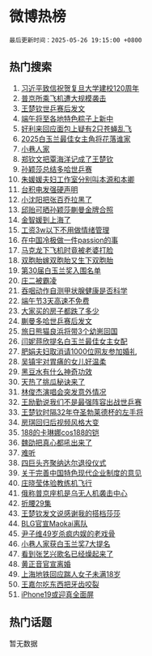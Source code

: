 # 微博热榜

`最后更新时间：2025-05-26 19:15:00 +0800`

## 热门搜索

1. [习近平致信祝贺复旦大学建校120周年](https://m.weibo.cn/search?containerid=100103type%3D1%26t%3D10%26q%3D%23%E4%B9%A0%E8%BF%91%E5%B9%B3%E8%87%B4%E4%BF%A1%E7%A5%9D%E8%B4%BA%E5%A4%8D%E6%97%A6%E5%A4%A7%E5%AD%A6%E5%BB%BA%E6%A0%A1120%E5%91%A8%E5%B9%B4%23&stream_entry_id=51&isnewpage=1&extparam=seat%3D1%26cate%3D10103%26stream_entry_id%3D51%26filter_type%3Drealtimehot%26q%3D%2523%25E4%25B9%25A0%25E8%25BF%2591%25E5%25B9%25B3%25E8%2587%25B4%25E4%25BF%25A1%25E7%25A5%259D%25E8%25B4%25BA%25E5%25A4%258D%25E6%2597%25A6%25E5%25A4%25A7%25E5%25AD%25A6%25E5%25BB%25BA%25E6%25A0%25A1120%25E5%2591%25A8%25E5%25B9%25B4%2523%26c_type%3D51%26dgr%3D0%26pos%3D0%26display_time%3D1748258099%26pre_seqid%3D17482580993139185056129)
1. [普京所乘飞机遭大规模袭击](https://m.weibo.cn/search?containerid=100103type%3D1%26t%3D10%26q%3D%23%E6%99%AE%E4%BA%AC%E6%89%80%E4%B9%98%E9%A3%9E%E6%9C%BA%E9%81%AD%E5%A4%A7%E8%A7%84%E6%A8%A1%E8%A2%AD%E5%87%BB%23&stream_entry_id=31&isnewpage=1&extparam=seat%3D1%26cate%3D5001%26stream_entry_id%3D31%26pos%3D0%26flag%3D2%26band_rank%3D1%26realpos%3D1%26filter_type%3Drealtimehot%26q%3D%2523%25E6%2599%25AE%25E4%25BA%25AC%25E6%2589%2580%25E4%25B9%2598%25E9%25A3%259E%25E6%259C%25BA%25E9%2581%25AD%25E5%25A4%25A7%25E8%25A7%2584%25E6%25A8%25A1%25E8%25A2%25AD%25E5%2587%25BB%2523%26c_type%3D31%26dgr%3D0%26lcate%3D5001%26display_time%3D1748258099%26pre_seqid%3D17482580993139185056129)
1. [王楚钦世乒赛后发文](https://m.weibo.cn/search?containerid=100103type%3D1%26t%3D10%26q%3D%23%E7%8E%8B%E6%A5%9A%E9%92%A6%E4%B8%96%E4%B9%92%E8%B5%9B%E5%90%8E%E5%8F%91%E6%96%87%23&stream_entry_id=31&isnewpage=1&extparam=seat%3D1%26cate%3D5001%26stream_entry_id%3D31%26pos%3D1%26flag%3D16%26band_rank%3D2%26realpos%3D2%26filter_type%3Drealtimehot%26q%3D%2523%25E7%258E%258B%25E6%25A5%259A%25E9%2592%25A6%25E4%25B8%2596%25E4%25B9%2592%25E8%25B5%259B%25E5%2590%258E%25E5%258F%2591%25E6%2596%2587%2523%26c_type%3D31%26dgr%3D0%26lcate%3D5001%26display_time%3D1748258099%26pre_seqid%3D17482580993139185056129)
1. [端午将至各地特色粽子上新中](https://m.weibo.cn/search?containerid=100103type%3D1%26t%3D10%26q%3D%23%E7%AB%AF%E5%8D%88%E5%B0%86%E8%87%B3%E5%90%84%E5%9C%B0%E7%89%B9%E8%89%B2%E7%B2%BD%E5%AD%90%E4%B8%8A%E6%96%B0%E4%B8%AD%23&stream_entry_id=31&isnewpage=1&extparam=seat%3D1%26cate%3D5001%26stream_entry_id%3D31%26pos%3D2%26flag%3D0%26band_rank%3D3%26realpos%3D3%26filter_type%3Drealtimehot%26q%3D%2523%25E7%25AB%25AF%25E5%258D%2588%25E5%25B0%2586%25E8%2587%25B3%25E5%2590%2584%25E5%259C%25B0%25E7%2589%25B9%25E8%2589%25B2%25E7%25B2%25BD%25E5%25AD%2590%25E4%25B8%258A%25E6%2596%25B0%25E4%25B8%25AD%2523%26c_type%3D31%26dgr%3D0%26lcate%3D5001%26display_time%3D1748258099%26pre_seqid%3D17482580993139185056129)
1. [好利来回应面包上疑有2只苍蝇乱飞](https://m.weibo.cn/search?containerid=100103type%3D1%26t%3D10%26q%3D%23%E5%A5%BD%E5%88%A9%E6%9D%A5%E5%9B%9E%E5%BA%94%E9%9D%A2%E5%8C%85%E4%B8%8A%E7%96%91%E6%9C%892%E5%8F%AA%E8%8B%8D%E8%9D%87%E4%B9%B1%E9%A3%9E%23&stream_entry_id=31&isnewpage=1&extparam=seat%3D1%26cate%3D5001%26stream_entry_id%3D31%26pos%3D3%26flag%3D1%26band_rank%3D4%26realpos%3D4%26filter_type%3Drealtimehot%26q%3D%2523%25E5%25A5%25BD%25E5%2588%25A9%25E6%259D%25A5%25E5%259B%259E%25E5%25BA%2594%25E9%259D%25A2%25E5%258C%2585%25E4%25B8%258A%25E7%2596%2591%25E6%259C%25892%25E5%258F%25AA%25E8%258B%258D%25E8%259D%2587%25E4%25B9%25B1%25E9%25A3%259E%2523%26c_type%3D31%26dgr%3D0%26lcate%3D5001%26display_time%3D1748258099%26pre_seqid%3D17482580993139185056129)
1. [2025白玉兰最佳女主角将花落谁家](https://m.weibo.cn/search?containerid=100103type%3D1%26t%3D10%26q%3D%232025%E7%99%BD%E7%8E%89%E5%85%B0%E6%9C%80%E4%BD%B3%E5%A5%B3%E4%B8%BB%E8%A7%92%E5%B0%86%E8%8A%B1%E8%90%BD%E8%B0%81%E5%AE%B6%23&stream_entry_id=31&isnewpage=1&extparam=seat%3D1%26cate%3D5001%26stream_entry_id%3D31%26pos%3D4%26flag%3D0%26band_rank%3D5%26realpos%3D5%26filter_type%3Drealtimehot%26q%3D%25232025%25E7%2599%25BD%25E7%258E%2589%25E5%2585%25B0%25E6%259C%2580%25E4%25BD%25B3%25E5%25A5%25B3%25E4%25B8%25BB%25E8%25A7%2592%25E5%25B0%2586%25E8%258A%25B1%25E8%2590%25BD%25E8%25B0%2581%25E5%25AE%25B6%2523%26c_type%3D31%26dgr%3D0%26lcate%3D5001%26display_time%3D1748258099%26pre_seqid%3D17482580993139185056129)
1. [小巷人家](https://m.weibo.cn/search?containerid=100103type%3D1%26t%3D10%26q%3D%E5%B0%8F%E5%B7%B7%E4%BA%BA%E5%AE%B6&stream_entry_id=31&isnewpage=1&extparam=seat%3D1%26cate%3D5001%26stream_entry_id%3D31%26pos%3D5%26flag%3D2%26band_rank%3D6%26realpos%3D6%26filter_type%3Drealtimehot%26q%3D%25E5%25B0%258F%25E5%25B7%25B7%25E4%25BA%25BA%25E5%25AE%25B6%26c_type%3D31%26dgr%3D0%26lcate%3D5001%26display_time%3D1748258099%26pre_seqid%3D17482580993139185056129)
1. [郑钦文把覃海洋记成了王楚钦](https://m.weibo.cn/search?containerid=100103type%3D1%26t%3D10%26q%3D%23%E9%83%91%E9%92%A6%E6%96%87%E6%8A%8A%E8%A6%83%E6%B5%B7%E6%B4%8B%E8%AE%B0%E6%88%90%E4%BA%86%E7%8E%8B%E6%A5%9A%E9%92%A6%23&stream_entry_id=31&isnewpage=1&extparam=seat%3D1%26cate%3D5001%26stream_entry_id%3D31%26pos%3D6%26flag%3D1%26band_rank%3D7%26realpos%3D7%26filter_type%3Drealtimehot%26q%3D%2523%25E9%2583%2591%25E9%2592%25A6%25E6%2596%2587%25E6%258A%258A%25E8%25A6%2583%25E6%25B5%25B7%25E6%25B4%258B%25E8%25AE%25B0%25E6%2588%2590%25E4%25BA%2586%25E7%258E%258B%25E6%25A5%259A%25E9%2592%25A6%2523%26c_type%3D31%26dgr%3D0%26lcate%3D5001%26display_time%3D1748258099%26pre_seqid%3D17482580993139185056129)
1. [孙颖莎总结多哈世乒赛](https://m.weibo.cn/search?containerid=100103type%3D1%26t%3D10%26q%3D%23%E5%AD%99%E9%A2%96%E8%8E%8E%E6%80%BB%E7%BB%93%E5%A4%9A%E5%93%88%E4%B8%96%E4%B9%92%E8%B5%9B%23&stream_entry_id=31&isnewpage=1&extparam=seat%3D1%26cate%3D5001%26stream_entry_id%3D31%26pos%3D7%26flag%3D16%26band_rank%3D8%26realpos%3D8%26filter_type%3Drealtimehot%26q%3D%2523%25E5%25AD%2599%25E9%25A2%2596%25E8%258E%258E%25E6%2580%25BB%25E7%25BB%2593%25E5%25A4%259A%25E5%2593%2588%25E4%25B8%2596%25E4%25B9%2592%25E8%25B5%259B%2523%26c_type%3D31%26dgr%3D0%26lcate%3D5001%26display_time%3D1748258099%26pre_seqid%3D17482580993139185056129)
1. [朱媛媛夫妇工作室分别叫本源和本卿](https://m.weibo.cn/search?containerid=100103type%3D1%26t%3D10%26q%3D%23%E6%9C%B1%E5%AA%9B%E5%AA%9B%E5%A4%AB%E5%A6%87%E5%B7%A5%E4%BD%9C%E5%AE%A4%E5%88%86%E5%88%AB%E5%8F%AB%E6%9C%AC%E6%BA%90%E5%92%8C%E6%9C%AC%E5%8D%BF%23&stream_entry_id=31&isnewpage=1&extparam=seat%3D1%26cate%3D5001%26stream_entry_id%3D31%26pos%3D8%26flag%3D2%26band_rank%3D9%26realpos%3D9%26filter_type%3Drealtimehot%26q%3D%2523%25E6%259C%25B1%25E5%25AA%259B%25E5%25AA%259B%25E5%25A4%25AB%25E5%25A6%2587%25E5%25B7%25A5%25E4%25BD%259C%25E5%25AE%25A4%25E5%2588%2586%25E5%2588%25AB%25E5%258F%25AB%25E6%259C%25AC%25E6%25BA%2590%25E5%2592%258C%25E6%259C%25AC%25E5%258D%25BF%2523%26c_type%3D31%26dgr%3D0%26lcate%3D5001%26display_time%3D1748258099%26pre_seqid%3D17482580993139185056129)
1. [台积电发强硬声明](https://m.weibo.cn/search?containerid=100103type%3D1%26t%3D10%26q%3D%23%E5%8F%B0%E7%A7%AF%E7%94%B5%E5%8F%91%E5%BC%BA%E7%A1%AC%E5%A3%B0%E6%98%8E%23&stream_entry_id=31&isnewpage=1&extparam=seat%3D1%26cate%3D5001%26stream_entry_id%3D31%26pos%3D9%26flag%3D0%26band_rank%3D10%26realpos%3D10%26filter_type%3Drealtimehot%26q%3D%2523%25E5%258F%25B0%25E7%25A7%25AF%25E7%2594%25B5%25E5%258F%2591%25E5%25BC%25BA%25E7%25A1%25AC%25E5%25A3%25B0%25E6%2598%258E%2523%26c_type%3D31%26dgr%3D0%26lcate%3D5001%26display_time%3D1748258099%26pre_seqid%3D17482580993139185056129)
1. [小沈阳把张百乔拉黑了](https://m.weibo.cn/search?containerid=100103type%3D1%26t%3D10%26q%3D%E5%B0%8F%E6%B2%88%E9%98%B3%E6%8A%8A%E5%BC%A0%E7%99%BE%E4%B9%94%E6%8B%89%E9%BB%91%E4%BA%86&stream_entry_id=31&isnewpage=1&extparam=seat%3D1%26cate%3D5001%26stream_entry_id%3D31%26pos%3D10%26flag%3D1%26band_rank%3D11%26realpos%3D11%26filter_type%3Drealtimehot%26q%3D%25E5%25B0%258F%25E6%25B2%2588%25E9%2598%25B3%25E6%258A%258A%25E5%25BC%25A0%25E7%2599%25BE%25E4%25B9%2594%25E6%258B%2589%25E9%25BB%2591%25E4%25BA%2586%26c_type%3D31%26dgr%3D0%26lcate%3D5001%26display_time%3D1748258099%26pre_seqid%3D17482580993139185056129)
1. [邱贻可晒孙颖莎蒯曼金牌合照](https://m.weibo.cn/search?containerid=100103type%3D1%26t%3D10%26q%3D%23%E9%82%B1%E8%B4%BB%E5%8F%AF%E6%99%92%E5%AD%99%E9%A2%96%E8%8E%8E%E8%92%AF%E6%9B%BC%E9%87%91%E7%89%8C%E5%90%88%E7%85%A7%23&stream_entry_id=31&isnewpage=1&extparam=seat%3D1%26cate%3D5001%26stream_entry_id%3D31%26pos%3D11%26flag%3D1%26band_rank%3D12%26realpos%3D12%26filter_type%3Drealtimehot%26q%3D%2523%25E9%2582%25B1%25E8%25B4%25BB%25E5%258F%25AF%25E6%2599%2592%25E5%25AD%2599%25E9%25A2%2596%25E8%258E%258E%25E8%2592%25AF%25E6%259B%25BC%25E9%2587%2591%25E7%2589%258C%25E5%2590%2588%25E7%2585%25A7%2523%26c_type%3D31%26dgr%3D0%26lcate%3D5001%26display_time%3D1748258099%26pre_seqid%3D17482580993139185056129)
1. [金智媛到上海了](https://m.weibo.cn/search?containerid=100103type%3D1%26t%3D10%26q%3D%23%E9%87%91%E6%99%BA%E5%AA%9B%E5%88%B0%E4%B8%8A%E6%B5%B7%E4%BA%86%23&stream_entry_id=31&isnewpage=1&extparam=seat%3D1%26cate%3D5001%26stream_entry_id%3D31%26pos%3D12%26flag%3D1%26band_rank%3D13%26realpos%3D13%26filter_type%3Drealtimehot%26q%3D%2523%25E9%2587%2591%25E6%2599%25BA%25E5%25AA%259B%25E5%2588%25B0%25E4%25B8%258A%25E6%25B5%25B7%25E4%25BA%2586%2523%26c_type%3D31%26dgr%3D0%26lcate%3D5001%26display_time%3D1748258099%26pre_seqid%3D17482580993139185056129)
1. [工资3w以下不用做情绪管理](https://m.weibo.cn/search?containerid=100103type%3D1%26t%3D10%26q%3D%E5%B7%A5%E8%B5%843w%E4%BB%A5%E4%B8%8B%E4%B8%8D%E7%94%A8%E5%81%9A%E6%83%85%E7%BB%AA%E7%AE%A1%E7%90%86&stream_entry_id=31&isnewpage=1&extparam=seat%3D1%26cate%3D5001%26stream_entry_id%3D31%26pos%3D13%26flag%3D2%26band_rank%3D14%26realpos%3D14%26filter_type%3Drealtimehot%26q%3D%25E5%25B7%25A5%25E8%25B5%25843w%25E4%25BB%25A5%25E4%25B8%258B%25E4%25B8%258D%25E7%2594%25A8%25E5%2581%259A%25E6%2583%2585%25E7%25BB%25AA%25E7%25AE%25A1%25E7%2590%2586%26c_type%3D31%26dgr%3D0%26lcate%3D5001%26display_time%3D1748258099%26pre_seqid%3D17482580993139185056129)
1. [在中国冷极做一件passion的事](https://m.weibo.cn/search?containerid=100103type%3D1%26t%3D10%26q%3D%23%E5%9C%A8%E4%B8%AD%E5%9B%BD%E5%86%B7%E6%9E%81%E5%81%9A%E4%B8%80%E4%BB%B6passion%E7%9A%84%E4%BA%8B%23&stream_entry_id=31&isnewpage=1&extparam=seat%3D1%26cate%3D5001%26stream_entry_id%3D31%26lcate%3D5001%26pos%3D14%26band_rank%3D15%26realpos%3D15%26q%3D%2523%25E5%259C%25A8%25E4%25B8%25AD%25E5%259B%25BD%25E5%2586%25B7%25E6%259E%2581%25E5%2581%259A%25E4%25B8%2580%25E4%25BB%25B6passion%25E7%259A%2584%25E4%25BA%258B%2523%26filter_type%3Drealtimehot%26flag%3D1%26c_type%3D31%26dgr%3D0%26adid%3D287736%26display_time%3D1748258099%26pre_seqid%3D17482580993139185056129)
1. [马克龙下飞机时竟被老婆打脸](https://m.weibo.cn/search?containerid=100103type%3D1%26t%3D10%26q%3D%E9%A9%AC%E5%85%8B%E9%BE%99%E4%B8%8B%E9%A3%9E%E6%9C%BA%E6%97%B6%E7%AB%9F%E8%A2%AB%E8%80%81%E5%A9%86%E6%89%93%E8%84%B8&stream_entry_id=31&isnewpage=1&extparam=seat%3D1%26cate%3D5001%26stream_entry_id%3D31%26pos%3D15%26flag%3D0%26band_rank%3D16%26realpos%3D16%26filter_type%3Drealtimehot%26q%3D%25E9%25A9%25AC%25E5%2585%258B%25E9%25BE%2599%25E4%25B8%258B%25E9%25A3%259E%25E6%259C%25BA%25E6%2597%25B6%25E7%25AB%259F%25E8%25A2%25AB%25E8%2580%2581%25E5%25A9%2586%25E6%2589%2593%25E8%2584%25B8%26c_type%3D31%26dgr%3D0%26lcate%3D5001%26display_time%3D1748258099%26pre_seqid%3D17482580993139185056129)
1. [双胞胎嫁双胞胎又生下双胞胎](https://m.weibo.cn/search?containerid=100103type%3D1%26t%3D10%26q%3D%E5%8F%8C%E8%83%9E%E8%83%8E%E5%AB%81%E5%8F%8C%E8%83%9E%E8%83%8E%E5%8F%88%E7%94%9F%E4%B8%8B%E5%8F%8C%E8%83%9E%E8%83%8E&stream_entry_id=31&isnewpage=1&extparam=seat%3D1%26cate%3D5001%26stream_entry_id%3D31%26pos%3D16%26flag%3D0%26band_rank%3D17%26realpos%3D17%26filter_type%3Drealtimehot%26q%3D%25E5%258F%258C%25E8%2583%259E%25E8%2583%258E%25E5%25AB%2581%25E5%258F%258C%25E8%2583%259E%25E8%2583%258E%25E5%258F%2588%25E7%2594%259F%25E4%25B8%258B%25E5%258F%258C%25E8%2583%259E%25E8%2583%258E%26c_type%3D31%26dgr%3D0%26lcate%3D5001%26display_time%3D1748258099%26pre_seqid%3D17482580993139185056129)
1. [第30届白玉兰奖入围名单](https://m.weibo.cn/search?containerid=100103type%3D1%26t%3D10%26q%3D%23%E7%AC%AC30%E5%B1%8A%E7%99%BD%E7%8E%89%E5%85%B0%E5%A5%96%E5%85%A5%E5%9B%B4%E5%90%8D%E5%8D%95%23&stream_entry_id=31&isnewpage=1&extparam=seat%3D1%26cate%3D5001%26stream_entry_id%3D31%26pos%3D17%26flag%3D0%26band_rank%3D18%26realpos%3D18%26filter_type%3Drealtimehot%26q%3D%2523%25E7%25AC%25AC30%25E5%25B1%258A%25E7%2599%25BD%25E7%258E%2589%25E5%2585%25B0%25E5%25A5%2596%25E5%2585%25A5%25E5%259B%25B4%25E5%2590%258D%25E5%258D%2595%2523%26c_type%3D31%26dgr%3D0%26lcate%3D5001%26display_time%3D1748258099%26pre_seqid%3D17482580993139185056129)
1. [庄二被霸凌](https://m.weibo.cn/search?containerid=100103type%3D1%26t%3D10%26q%3D%E5%BA%84%E4%BA%8C%E8%A2%AB%E9%9C%B8%E5%87%8C&stream_entry_id=31&isnewpage=1&extparam=seat%3D1%26cate%3D5001%26stream_entry_id%3D31%26pos%3D18%26flag%3D1%26band_rank%3D19%26realpos%3D19%26filter_type%3Drealtimehot%26q%3D%25E5%25BA%2584%25E4%25BA%258C%25E8%25A2%25AB%25E9%259C%25B8%25E5%2587%258C%26c_type%3D31%26dgr%3D0%26lcate%3D5001%26display_time%3D1748258099%26pre_seqid%3D17482580993139185056129)
1. [吞咽动作自测甲状腺健康是否科学](https://m.weibo.cn/search?containerid=100103type%3D1%26t%3D10%26q%3D%E5%90%9E%E5%92%BD%E5%8A%A8%E4%BD%9C%E8%87%AA%E6%B5%8B%E7%94%B2%E7%8A%B6%E8%85%BA%E5%81%A5%E5%BA%B7%E6%98%AF%E5%90%A6%E7%A7%91%E5%AD%A6&stream_entry_id=31&isnewpage=1&extparam=seat%3D1%26cate%3D5001%26stream_entry_id%3D31%26band_rank%3D20%26pos%3D19%26is_ai_ask%3D1%26realpos%3D20%26q%3D%25E5%2590%259E%25E5%2592%25BD%25E5%258A%25A8%25E4%25BD%259C%25E8%2587%25AA%25E6%25B5%258B%25E7%2594%25B2%25E7%258A%25B6%25E8%2585%25BA%25E5%2581%25A5%25E5%25BA%25B7%25E6%2598%25AF%25E5%2590%25A6%25E7%25A7%2591%25E5%25AD%25A6%26filter_type%3Drealtimehot%26flag%3D1%26c_type%3D31%26dgr%3D0%26lcate%3D5001%26display_time%3D1748258099%26pre_seqid%3D17482580993139185056129)
1. [端午节3天高速不免费](https://m.weibo.cn/search?containerid=100103type%3D1%26t%3D10%26q%3D%23%E7%AB%AF%E5%8D%88%E8%8A%823%E5%A4%A9%E9%AB%98%E9%80%9F%E4%B8%8D%E5%85%8D%E8%B4%B9%23&stream_entry_id=31&isnewpage=1&extparam=seat%3D1%26cate%3D5001%26stream_entry_id%3D31%26pos%3D20%26flag%3D0%26band_rank%3D21%26realpos%3D21%26filter_type%3Drealtimehot%26q%3D%2523%25E7%25AB%25AF%25E5%258D%2588%25E8%258A%25823%25E5%25A4%25A9%25E9%25AB%2598%25E9%2580%259F%25E4%25B8%258D%25E5%2585%258D%25E8%25B4%25B9%2523%26c_type%3D31%26dgr%3D0%26lcate%3D5001%26display_time%3D1748258099%26pre_seqid%3D17482580993139185056129)
1. [大家买的房子都跌了多少](https://m.weibo.cn/search?containerid=100103type%3D1%26t%3D10%26q%3D%23%E5%A4%A7%E5%AE%B6%E4%B9%B0%E7%9A%84%E6%88%BF%E5%AD%90%E9%83%BD%E8%B7%8C%E4%BA%86%E5%A4%9A%E5%B0%91%23&stream_entry_id=31&isnewpage=1&extparam=seat%3D1%26cate%3D5001%26stream_entry_id%3D31%26pos%3D21%26flag%3D1%26band_rank%3D22%26realpos%3D22%26filter_type%3Drealtimehot%26q%3D%2523%25E5%25A4%25A7%25E5%25AE%25B6%25E4%25B9%25B0%25E7%259A%2584%25E6%2588%25BF%25E5%25AD%2590%25E9%2583%25BD%25E8%25B7%258C%25E4%25BA%2586%25E5%25A4%259A%25E5%25B0%2591%2523%26c_type%3D31%26dgr%3D0%26lcate%3D5001%26display_time%3D1748258099%26pre_seqid%3D17482580993139185056129)
1. [蒯曼多哈世乒赛后发文](https://m.weibo.cn/search?containerid=100103type%3D1%26t%3D10%26q%3D%23%E8%92%AF%E6%9B%BC%E5%A4%9A%E5%93%88%E4%B8%96%E4%B9%92%E8%B5%9B%E5%90%8E%E5%8F%91%E6%96%87%23&stream_entry_id=31&isnewpage=1&extparam=seat%3D1%26cate%3D5001%26stream_entry_id%3D31%26pos%3D22%26flag%3D1%26band_rank%3D23%26realpos%3D23%26filter_type%3Drealtimehot%26q%3D%2523%25E8%2592%25AF%25E6%259B%25BC%25E5%25A4%259A%25E5%2593%2588%25E4%25B8%2596%25E4%25B9%2592%25E8%25B5%259B%25E5%2590%258E%25E5%258F%2591%25E6%2596%2587%2523%26c_type%3D31%26dgr%3D0%26lcate%3D5001%26display_time%3D1748258099%26pre_seqid%3D17482580993139185056129)
1. [旅日熊猫良浜将带3个幼崽回国](https://m.weibo.cn/search?containerid=100103type%3D1%26t%3D10%26q%3D%23%E6%97%85%E6%97%A5%E7%86%8A%E7%8C%AB%E8%89%AF%E6%B5%9C%E5%B0%86%E5%B8%A63%E4%B8%AA%E5%B9%BC%E5%B4%BD%E5%9B%9E%E5%9B%BD%23&stream_entry_id=31&isnewpage=1&extparam=seat%3D1%26cate%3D5001%26stream_entry_id%3D31%26pos%3D23%26flag%3D1%26band_rank%3D24%26realpos%3D24%26filter_type%3Drealtimehot%26q%3D%2523%25E6%2597%2585%25E6%2597%25A5%25E7%2586%258A%25E7%258C%25AB%25E8%2589%25AF%25E6%25B5%259C%25E5%25B0%2586%25E5%25B8%25A63%25E4%25B8%25AA%25E5%25B9%25BC%25E5%25B4%25BD%25E5%259B%259E%25E5%259B%25BD%2523%26c_type%3D31%26dgr%3D0%26lcate%3D5001%26display_time%3D1748258099%26pre_seqid%3D17482580993139185056129)
1. [闫妮蒋欣提名白玉兰最佳女主女配](https://m.weibo.cn/search?containerid=100103type%3D1%26t%3D10%26q%3D%23%E9%97%AB%E5%A6%AE%E8%92%8B%E6%AC%A3%E6%8F%90%E5%90%8D%E7%99%BD%E7%8E%89%E5%85%B0%E6%9C%80%E4%BD%B3%E5%A5%B3%E4%B8%BB%E5%A5%B3%E9%85%8D%23&stream_entry_id=31&isnewpage=1&extparam=seat%3D1%26cate%3D5001%26stream_entry_id%3D31%26pos%3D24%26flag%3D1%26band_rank%3D25%26realpos%3D25%26filter_type%3Drealtimehot%26q%3D%2523%25E9%2597%25AB%25E5%25A6%25AE%25E8%2592%258B%25E6%25AC%25A3%25E6%258F%2590%25E5%2590%258D%25E7%2599%25BD%25E7%258E%2589%25E5%2585%25B0%25E6%259C%2580%25E4%25BD%25B3%25E5%25A5%25B3%25E4%25B8%25BB%25E5%25A5%25B3%25E9%2585%258D%2523%26c_type%3D31%26dgr%3D0%26lcate%3D5001%26display_time%3D1748258099%26pre_seqid%3D17482580993139185056129)
1. [肥娟夫妇取消请1000位网友参加婚礼](https://m.weibo.cn/search?containerid=100103type%3D1%26t%3D10%26q%3D%23%E8%82%A5%E5%A8%9F%E5%A4%AB%E5%A6%87%E5%8F%96%E6%B6%88%E8%AF%B71000%E4%BD%8D%E7%BD%91%E5%8F%8B%E5%8F%82%E5%8A%A0%E5%A9%9A%E7%A4%BC%23&stream_entry_id=31&isnewpage=1&extparam=seat%3D1%26cate%3D5001%26stream_entry_id%3D31%26pos%3D25%26flag%3D1%26band_rank%3D26%26realpos%3D26%26filter_type%3Drealtimehot%26q%3D%2523%25E8%2582%25A5%25E5%25A8%259F%25E5%25A4%25AB%25E5%25A6%2587%25E5%258F%2596%25E6%25B6%2588%25E8%25AF%25B71000%25E4%25BD%258D%25E7%25BD%2591%25E5%258F%258B%25E5%258F%2582%25E5%258A%25A0%25E5%25A9%259A%25E7%25A4%25BC%2523%26c_type%3D31%26dgr%3D0%26lcate%3D5001%26display_time%3D1748258099%26pre_seqid%3D17482580993139185056129)
1. [吴镇宇对胃痛的女儿好温柔](https://m.weibo.cn/search?containerid=100103type%3D1%26t%3D10%26q%3D%23%E5%90%B4%E9%95%87%E5%AE%87%E5%AF%B9%E8%83%83%E7%97%9B%E7%9A%84%E5%A5%B3%E5%84%BF%E5%A5%BD%E6%B8%A9%E6%9F%94%23&stream_entry_id=31&isnewpage=1&extparam=seat%3D1%26cate%3D5001%26stream_entry_id%3D31%26pos%3D26%26flag%3D1%26band_rank%3D27%26realpos%3D27%26filter_type%3Drealtimehot%26q%3D%2523%25E5%2590%25B4%25E9%2595%2587%25E5%25AE%2587%25E5%25AF%25B9%25E8%2583%2583%25E7%2597%259B%25E7%259A%2584%25E5%25A5%25B3%25E5%2584%25BF%25E5%25A5%25BD%25E6%25B8%25A9%25E6%259F%2594%2523%26c_type%3D31%26dgr%3D0%26lcate%3D5001%26display_time%3D1748258099%26pre_seqid%3D17482580993139185056129)
1. [黑豆水有什么神奇功效](https://m.weibo.cn/search?containerid=100103type%3D1%26t%3D10%26q%3D%E9%BB%91%E8%B1%86%E6%B0%B4%E6%9C%89%E4%BB%80%E4%B9%88%E7%A5%9E%E5%A5%87%E5%8A%9F%E6%95%88&stream_entry_id=31&isnewpage=1&extparam=seat%3D1%26cate%3D5001%26stream_entry_id%3D31%26band_rank%3D28%26pos%3D27%26is_ai_ask%3D1%26realpos%3D28%26q%3D%25E9%25BB%2591%25E8%25B1%2586%25E6%25B0%25B4%25E6%259C%2589%25E4%25BB%2580%25E4%25B9%2588%25E7%25A5%259E%25E5%25A5%2587%25E5%258A%259F%25E6%2595%2588%26filter_type%3Drealtimehot%26flag%3D1%26c_type%3D31%26dgr%3D0%26lcate%3D5001%26display_time%3D1748258099%26pre_seqid%3D17482580993139185056129)
1. [天热了挑瓜秘诀来了](https://m.weibo.cn/search?containerid=100103type%3D1%26t%3D10%26q%3D%E5%A4%A9%E7%83%AD%E4%BA%86%E6%8C%91%E7%93%9C%E7%A7%98%E8%AF%80%E6%9D%A5%E4%BA%86&stream_entry_id=31&isnewpage=1&extparam=seat%3D1%26cate%3D5001%26stream_entry_id%3D31%26pos%3D28%26flag%3D1%26band_rank%3D29%26realpos%3D29%26filter_type%3Drealtimehot%26q%3D%25E5%25A4%25A9%25E7%2583%25AD%25E4%25BA%2586%25E6%258C%2591%25E7%2593%259C%25E7%25A7%2598%25E8%25AF%2580%25E6%259D%25A5%25E4%25BA%2586%26c_type%3D31%26dgr%3D0%26lcate%3D5001%26display_time%3D1748258099%26pre_seqid%3D17482580993139185056129)
1. [林俊杰演唱会突发意外情况](https://m.weibo.cn/search?containerid=100103type%3D1%26t%3D10%26q%3D%23%E6%9E%97%E4%BF%8A%E6%9D%B0%E6%BC%94%E5%94%B1%E4%BC%9A%E7%AA%81%E5%8F%91%E6%84%8F%E5%A4%96%E6%83%85%E5%86%B5%23&stream_entry_id=31&isnewpage=1&extparam=seat%3D1%26cate%3D5001%26stream_entry_id%3D31%26pos%3D29%26flag%3D0%26band_rank%3D30%26realpos%3D30%26filter_type%3Drealtimehot%26q%3D%2523%25E6%259E%2597%25E4%25BF%258A%25E6%259D%25B0%25E6%25BC%2594%25E5%2594%25B1%25E4%25BC%259A%25E7%25AA%2581%25E5%258F%2591%25E6%2584%258F%25E5%25A4%2596%25E6%2583%2585%25E5%2586%25B5%2523%26c_type%3D31%26dgr%3D0%26lcate%3D5001%26display_time%3D1748258099%26pre_seqid%3D17482580993139185056129)
1. [王励勤说我们不是最强阵容出战世乒赛](https://m.weibo.cn/search?containerid=100103type%3D1%26t%3D10%26q%3D%23%E7%8E%8B%E5%8A%B1%E5%8B%A4%E8%AF%B4%E6%88%91%E4%BB%AC%E4%B8%8D%E6%98%AF%E6%9C%80%E5%BC%BA%E9%98%B5%E5%AE%B9%E5%87%BA%E6%88%98%E4%B8%96%E4%B9%92%E8%B5%9B%23&stream_entry_id=31&isnewpage=1&extparam=seat%3D1%26cate%3D5001%26stream_entry_id%3D31%26pos%3D30%26flag%3D0%26band_rank%3D31%26realpos%3D31%26filter_type%3Drealtimehot%26q%3D%2523%25E7%258E%258B%25E5%258A%25B1%25E5%258B%25A4%25E8%25AF%25B4%25E6%2588%2591%25E4%25BB%25AC%25E4%25B8%258D%25E6%2598%25AF%25E6%259C%2580%25E5%25BC%25BA%25E9%2598%25B5%25E5%25AE%25B9%25E5%2587%25BA%25E6%2588%2598%25E4%25B8%2596%25E4%25B9%2592%25E8%25B5%259B%2523%26c_type%3D31%26dgr%3D0%26lcate%3D5001%26display_time%3D1748258099%26pre_seqid%3D17482580993139185056129)
1. [王楚钦时隔32年夺圣勃莱德杯的左手将](https://m.weibo.cn/search?containerid=100103type%3D1%26t%3D10%26q%3D%23%E7%8E%8B%E6%A5%9A%E9%92%A6%E6%97%B6%E9%9A%9432%E5%B9%B4%E5%A4%BA%E5%9C%A3%E5%8B%83%E8%8E%B1%E5%BE%B7%E6%9D%AF%E7%9A%84%E5%B7%A6%E6%89%8B%E5%B0%86%23&stream_entry_id=31&isnewpage=1&extparam=seat%3D1%26cate%3D5001%26stream_entry_id%3D31%26pos%3D31%26flag%3D1%26band_rank%3D32%26realpos%3D32%26filter_type%3Drealtimehot%26q%3D%2523%25E7%258E%258B%25E6%25A5%259A%25E9%2592%25A6%25E6%2597%25B6%25E9%259A%259432%25E5%25B9%25B4%25E5%25A4%25BA%25E5%259C%25A3%25E5%258B%2583%25E8%258E%25B1%25E5%25BE%25B7%25E6%259D%25AF%25E7%259A%2584%25E5%25B7%25A6%25E6%2589%258B%25E5%25B0%2586%2523%26c_type%3D31%26dgr%3D0%26lcate%3D5001%26display_time%3D1748258099%26pre_seqid%3D17482580993139185056129)
1. [房琪回归后视频风格大变](https://m.weibo.cn/search?containerid=100103type%3D1%26t%3D10%26q%3D%23%E6%88%BF%E7%90%AA%E5%9B%9E%E5%BD%92%E5%90%8E%E8%A7%86%E9%A2%91%E9%A3%8E%E6%A0%BC%E5%A4%A7%E5%8F%98%23&stream_entry_id=31&isnewpage=1&extparam=seat%3D1%26cate%3D5001%26stream_entry_id%3D31%26pos%3D32%26flag%3D1%26band_rank%3D33%26realpos%3D33%26filter_type%3Drealtimehot%26q%3D%2523%25E6%2588%25BF%25E7%2590%25AA%25E5%259B%259E%25E5%25BD%2592%25E5%2590%258E%25E8%25A7%2586%25E9%25A2%2591%25E9%25A3%258E%25E6%25A0%25BC%25E5%25A4%25A7%25E5%258F%2598%2523%26c_type%3D31%26dgr%3D0%26lcate%3D5001%26display_time%3D1748258099%26pre_seqid%3D17482580993139185056129)
1. [188的卡琳娜cos188的铠](https://m.weibo.cn/search?containerid=100103type%3D1%26t%3D10%26q%3D188%E7%9A%84%E5%8D%A1%E7%90%B3%E5%A8%9Ccos188%E7%9A%84%E9%93%A0&stream_entry_id=31&isnewpage=1&extparam=seat%3D1%26cate%3D5001%26stream_entry_id%3D31%26pos%3D33%26flag%3D1%26band_rank%3D34%26realpos%3D34%26filter_type%3Drealtimehot%26q%3D188%25E7%259A%2584%25E5%258D%25A1%25E7%2590%25B3%25E5%25A8%259Ccos188%25E7%259A%2584%25E9%2593%25A0%26c_type%3D31%26dgr%3D0%26lcate%3D5001%26display_time%3D1748258099%26pre_seqid%3D17482580993139185056129)
1. [魏劭把真心都吼出来了](https://m.weibo.cn/search?containerid=100103type%3D1%26t%3D10%26q%3D%E9%AD%8F%E5%8A%AD%E6%8A%8A%E7%9C%9F%E5%BF%83%E9%83%BD%E5%90%BC%E5%87%BA%E6%9D%A5%E4%BA%86&stream_entry_id=31&isnewpage=1&extparam=seat%3D1%26cate%3D5001%26stream_entry_id%3D31%26pos%3D34%26flag%3D1%26band_rank%3D35%26realpos%3D35%26filter_type%3Drealtimehot%26q%3D%25E9%25AD%258F%25E5%258A%25AD%25E6%258A%258A%25E7%259C%259F%25E5%25BF%2583%25E9%2583%25BD%25E5%2590%25BC%25E5%2587%25BA%25E6%259D%25A5%25E4%25BA%2586%26c_type%3D31%26dgr%3D0%26lcate%3D5001%26display_time%3D1748258099%26pre_seqid%3D17482580993139185056129)
1. [难听](https://m.weibo.cn/search?containerid=100103type%3D1%26t%3D10%26q%3D%E9%9A%BE%E5%90%AC&stream_entry_id=31&isnewpage=1&extparam=seat%3D1%26cate%3D5001%26stream_entry_id%3D31%26pos%3D35%26flag%3D1%26band_rank%3D36%26realpos%3D36%26filter_type%3Drealtimehot%26q%3D%25E9%259A%25BE%25E5%2590%25AC%26c_type%3D31%26dgr%3D0%26lcate%3D5001%26display_time%3D1748258099%26pre_seqid%3D17482580993139185056129)
1. [四巨头齐聚纳达尔退役仪式](https://m.weibo.cn/search?containerid=100103type%3D1%26t%3D10%26q%3D%23%E5%9B%9B%E5%B7%A8%E5%A4%B4%E9%BD%90%E8%81%9A%E7%BA%B3%E8%BE%BE%E5%B0%94%E9%80%80%E5%BD%B9%E4%BB%AA%E5%BC%8F%23&stream_entry_id=31&isnewpage=1&extparam=seat%3D1%26cate%3D5001%26stream_entry_id%3D31%26pos%3D36%26flag%3D1%26band_rank%3D37%26realpos%3D37%26filter_type%3Drealtimehot%26q%3D%2523%25E5%259B%259B%25E5%25B7%25A8%25E5%25A4%25B4%25E9%25BD%2590%25E8%2581%259A%25E7%25BA%25B3%25E8%25BE%25BE%25E5%25B0%2594%25E9%2580%2580%25E5%25BD%25B9%25E4%25BB%25AA%25E5%25BC%258F%2523%26c_type%3D31%26dgr%3D0%26lcate%3D5001%26display_time%3D1748258099%26pre_seqid%3D17482580993139185056129)
1. [关于完善中国特色现代企业制度的意见](https://m.weibo.cn/search?containerid=100103type%3D1%26t%3D10%26q%3D%23%E5%85%B3%E4%BA%8E%E5%AE%8C%E5%96%84%E4%B8%AD%E5%9B%BD%E7%89%B9%E8%89%B2%E7%8E%B0%E4%BB%A3%E4%BC%81%E4%B8%9A%E5%88%B6%E5%BA%A6%E7%9A%84%E6%84%8F%E8%A7%81%23&stream_entry_id=31&isnewpage=1&extparam=seat%3D1%26cate%3D5001%26stream_entry_id%3D31%26pos%3D37%26flag%3D1%26band_rank%3D38%26realpos%3D38%26filter_type%3Drealtimehot%26q%3D%2523%25E5%2585%25B3%25E4%25BA%258E%25E5%25AE%258C%25E5%2596%2584%25E4%25B8%25AD%25E5%259B%25BD%25E7%2589%25B9%25E8%2589%25B2%25E7%258E%25B0%25E4%25BB%25A3%25E4%25BC%2581%25E4%25B8%259A%25E5%2588%25B6%25E5%25BA%25A6%25E7%259A%2584%25E6%2584%258F%25E8%25A7%2581%2523%26c_type%3D31%26dgr%3D0%26lcate%3D5001%26display_time%3D1748258099%26pre_seqid%3D17482580993139185056129)
1. [庄晓莹体验教练机飞行](https://m.weibo.cn/search?containerid=100103type%3D1%26t%3D10%26q%3D%E5%BA%84%E6%99%93%E8%8E%B9%E4%BD%93%E9%AA%8C%E6%95%99%E7%BB%83%E6%9C%BA%E9%A3%9E%E8%A1%8C&stream_entry_id=31&isnewpage=1&extparam=seat%3D1%26cate%3D5001%26stream_entry_id%3D31%26pos%3D38%26flag%3D1%26band_rank%3D39%26realpos%3D39%26filter_type%3Drealtimehot%26q%3D%25E5%25BA%2584%25E6%2599%2593%25E8%258E%25B9%25E4%25BD%2593%25E9%25AA%258C%25E6%2595%2599%25E7%25BB%2583%25E6%259C%25BA%25E9%25A3%259E%25E8%25A1%258C%26c_type%3D31%26dgr%3D0%26lcate%3D5001%26display_time%3D1748258099%26pre_seqid%3D17482580993139185056129)
1. [俄称普京座机是乌无人机袭击中心](https://m.weibo.cn/search?containerid=100103type%3D1%26t%3D10%26q%3D%23%E4%BF%84%E7%A7%B0%E6%99%AE%E4%BA%AC%E5%BA%A7%E6%9C%BA%E6%98%AF%E4%B9%8C%E6%97%A0%E4%BA%BA%E6%9C%BA%E8%A2%AD%E5%87%BB%E4%B8%AD%E5%BF%83%23&stream_entry_id=31&isnewpage=1&extparam=seat%3D1%26cate%3D5001%26stream_entry_id%3D31%26pos%3D39%26flag%3D1%26band_rank%3D40%26realpos%3D40%26filter_type%3Drealtimehot%26q%3D%2523%25E4%25BF%2584%25E7%25A7%25B0%25E6%2599%25AE%25E4%25BA%25AC%25E5%25BA%25A7%25E6%259C%25BA%25E6%2598%25AF%25E4%25B9%258C%25E6%2597%25A0%25E4%25BA%25BA%25E6%259C%25BA%25E8%25A2%25AD%25E5%2587%25BB%25E4%25B8%25AD%25E5%25BF%2583%2523%26c_type%3D31%26dgr%3D0%26lcate%3D5001%26display_time%3D1748258099%26pre_seqid%3D17482580993139185056129)
1. [折腰29集](https://m.weibo.cn/search?containerid=100103type%3D1%26t%3D10%26q%3D%23%E6%8A%98%E8%85%B029%E9%9B%86%23&stream_entry_id=31&isnewpage=1&extparam=seat%3D1%26cate%3D5001%26stream_entry_id%3D31%26pos%3D40%26flag%3D1%26band_rank%3D41%26realpos%3D41%26filter_type%3Drealtimehot%26q%3D%2523%25E6%258A%2598%25E8%2585%25B029%25E9%259B%2586%2523%26c_type%3D31%26dgr%3D0%26lcate%3D5001%26display_time%3D1748258099%26pre_seqid%3D17482580993139185056129)
1. [王楚钦发文说感谢我的搭档莎莎](https://m.weibo.cn/search?containerid=100103type%3D1%26t%3D10%26q%3D%23%E7%8E%8B%E6%A5%9A%E9%92%A6%E5%8F%91%E6%96%87%E8%AF%B4%E6%84%9F%E8%B0%A2%E6%88%91%E7%9A%84%E6%90%AD%E6%A1%A3%E8%8E%8E%E8%8E%8E%23&stream_entry_id=31&isnewpage=1&extparam=seat%3D1%26cate%3D5001%26stream_entry_id%3D31%26pos%3D41%26flag%3D1%26band_rank%3D42%26realpos%3D42%26filter_type%3Drealtimehot%26q%3D%2523%25E7%258E%258B%25E6%25A5%259A%25E9%2592%25A6%25E5%258F%2591%25E6%2596%2587%25E8%25AF%25B4%25E6%2584%259F%25E8%25B0%25A2%25E6%2588%2591%25E7%259A%2584%25E6%2590%25AD%25E6%25A1%25A3%25E8%258E%258E%25E8%258E%258E%2523%26c_type%3D31%26dgr%3D0%26lcate%3D5001%26display_time%3D1748258099%26pre_seqid%3D17482580993139185056129)
1. [BLG官宣Maokai离队](https://m.weibo.cn/search?containerid=100103type%3D1%26t%3D10%26q%3D%23BLG%E5%AE%98%E5%AE%A3Maokai%E7%A6%BB%E9%98%9F%23&stream_entry_id=31&isnewpage=1&extparam=seat%3D1%26cate%3D5001%26stream_entry_id%3D31%26pos%3D42%26flag%3D1%26band_rank%3D43%26realpos%3D43%26filter_type%3Drealtimehot%26q%3D%2523BLG%25E5%25AE%2598%25E5%25AE%25A3Maokai%25E7%25A6%25BB%25E9%2598%259F%2523%26c_type%3D31%26dgr%3D0%26lcate%3D5001%26display_time%3D1748258099%26pre_seqid%3D17482580993139185056129)
1. [尹子维49岁杀疯内娱的老戏骨](https://m.weibo.cn/search?containerid=100103type%3D1%26t%3D10%26q%3D%E5%B0%B9%E5%AD%90%E7%BB%B449%E5%B2%81%E6%9D%80%E7%96%AF%E5%86%85%E5%A8%B1%E7%9A%84%E8%80%81%E6%88%8F%E9%AA%A8&stream_entry_id=31&isnewpage=1&extparam=seat%3D1%26cate%3D5001%26stream_entry_id%3D31%26pos%3D43%26flag%3D1%26band_rank%3D44%26realpos%3D44%26filter_type%3Drealtimehot%26q%3D%25E5%25B0%25B9%25E5%25AD%2590%25E7%25BB%25B449%25E5%25B2%2581%25E6%259D%2580%25E7%2596%25AF%25E5%2586%2585%25E5%25A8%25B1%25E7%259A%2584%25E8%2580%2581%25E6%2588%258F%25E9%25AA%25A8%26c_type%3D31%26dgr%3D0%26lcate%3D5001%26display_time%3D1748258099%26pre_seqid%3D17482580993139185056129)
1. [小巷人家获白玉兰奖7大提名](https://m.weibo.cn/search?containerid=100103type%3D1%26t%3D10%26q%3D%23%E5%B0%8F%E5%B7%B7%E4%BA%BA%E5%AE%B6%E8%8E%B7%E7%99%BD%E7%8E%89%E5%85%B0%E5%A5%967%E5%A4%A7%E6%8F%90%E5%90%8D%23&stream_entry_id=31&isnewpage=1&extparam=seat%3D1%26cate%3D5001%26stream_entry_id%3D31%26pos%3D44%26flag%3D1%26band_rank%3D45%26realpos%3D45%26filter_type%3Drealtimehot%26q%3D%2523%25E5%25B0%258F%25E5%25B7%25B7%25E4%25BA%25BA%25E5%25AE%25B6%25E8%258E%25B7%25E7%2599%25BD%25E7%258E%2589%25E5%2585%25B0%25E5%25A5%25967%25E5%25A4%25A7%25E6%258F%2590%25E5%2590%258D%2523%26c_type%3D31%26dgr%3D0%26lcate%3D5001%26display_time%3D1748258099%26pre_seqid%3D17482580993139185056129)
1. [看到张艺兴歌名已经燥起来了](https://m.weibo.cn/search?containerid=100103type%3D1%26t%3D10%26q%3D%E7%9C%8B%E5%88%B0%E5%BC%A0%E8%89%BA%E5%85%B4%E6%AD%8C%E5%90%8D%E5%B7%B2%E7%BB%8F%E7%87%A5%E8%B5%B7%E6%9D%A5%E4%BA%86&stream_entry_id=31&isnewpage=1&extparam=seat%3D1%26cate%3D5001%26stream_entry_id%3D31%26pos%3D45%26flag%3D1%26band_rank%3D46%26realpos%3D46%26filter_type%3Drealtimehot%26q%3D%25E7%259C%258B%25E5%2588%25B0%25E5%25BC%25A0%25E8%2589%25BA%25E5%2585%25B4%25E6%25AD%258C%25E5%2590%258D%25E5%25B7%25B2%25E7%25BB%258F%25E7%2587%25A5%25E8%25B5%25B7%25E6%259D%25A5%25E4%25BA%2586%26c_type%3D31%26dgr%3D0%26lcate%3D5001%26display_time%3D1748258099%26pre_seqid%3D17482580993139185056129)
1. [黄正音官宣离婚](https://m.weibo.cn/search?containerid=100103type%3D1%26t%3D10%26q%3D%23%E9%BB%84%E6%AD%A3%E9%9F%B3%E5%AE%98%E5%AE%A3%E7%A6%BB%E5%A9%9A%23&stream_entry_id=31&isnewpage=1&extparam=seat%3D1%26cate%3D5001%26stream_entry_id%3D31%26pos%3D46%26flag%3D1%26band_rank%3D47%26realpos%3D47%26filter_type%3Drealtimehot%26q%3D%2523%25E9%25BB%2584%25E6%25AD%25A3%25E9%259F%25B3%25E5%25AE%2598%25E5%25AE%25A3%25E7%25A6%25BB%25E5%25A9%259A%2523%26c_type%3D31%26dgr%3D0%26lcate%3D5001%26display_time%3D1748258099%26pre_seqid%3D17482580993139185056129)
1. [上海地铁回应踹人女子未满18岁](https://m.weibo.cn/search?containerid=100103type%3D1%26t%3D10%26q%3D%23%E4%B8%8A%E6%B5%B7%E5%9C%B0%E9%93%81%E5%9B%9E%E5%BA%94%E8%B8%B9%E4%BA%BA%E5%A5%B3%E5%AD%90%E6%9C%AA%E6%BB%A118%E5%B2%81%23&stream_entry_id=31&isnewpage=1&extparam=seat%3D1%26cate%3D5001%26stream_entry_id%3D31%26pos%3D47%26flag%3D1%26band_rank%3D48%26realpos%3D48%26filter_type%3Drealtimehot%26q%3D%2523%25E4%25B8%258A%25E6%25B5%25B7%25E5%259C%25B0%25E9%2593%2581%25E5%259B%259E%25E5%25BA%2594%25E8%25B8%25B9%25E4%25BA%25BA%25E5%25A5%25B3%25E5%25AD%2590%25E6%259C%25AA%25E6%25BB%25A118%25E5%25B2%2581%2523%26c_type%3D31%26dgr%3D0%26lcate%3D5001%26display_time%3D1748258099%26pre_seqid%3D17482580993139185056129)
1. [王嘉尔吃东西把牙齿咬裂](https://m.weibo.cn/search?containerid=100103type%3D1%26t%3D10%26q%3D%23%E7%8E%8B%E5%98%89%E5%B0%94%E5%90%83%E4%B8%9C%E8%A5%BF%E6%8A%8A%E7%89%99%E9%BD%BF%E5%92%AC%E8%A3%82%23&stream_entry_id=31&isnewpage=1&extparam=seat%3D1%26cate%3D5001%26stream_entry_id%3D31%26pos%3D48%26flag%3D1%26band_rank%3D49%26realpos%3D49%26filter_type%3Drealtimehot%26q%3D%2523%25E7%258E%258B%25E5%2598%2589%25E5%25B0%2594%25E5%2590%2583%25E4%25B8%259C%25E8%25A5%25BF%25E6%258A%258A%25E7%2589%2599%25E9%25BD%25BF%25E5%2592%25AC%25E8%25A3%2582%2523%26c_type%3D31%26dgr%3D0%26lcate%3D5001%26display_time%3D1748258099%26pre_seqid%3D17482580993139185056129)
1. [iPhone19或迎真全面屏](https://m.weibo.cn/search?containerid=100103type%3D1%26t%3D10%26q%3D%23iPhone19%E6%88%96%E8%BF%8E%E7%9C%9F%E5%85%A8%E9%9D%A2%E5%B1%8F%23&stream_entry_id=31&isnewpage=1&extparam=seat%3D1%26cate%3D5001%26stream_entry_id%3D31%26pos%3D49%26flag%3D0%26band_rank%3D50%26realpos%3D50%26filter_type%3Drealtimehot%26q%3D%2523iPhone19%25E6%2588%2596%25E8%25BF%258E%25E7%259C%259F%25E5%2585%25A8%25E9%259D%25A2%25E5%25B1%258F%2523%26c_type%3D31%26dgr%3D0%26lcate%3D5001%26display_time%3D1748258099%26pre_seqid%3D17482580993139185056129)

## 热门话题

暂无数据
